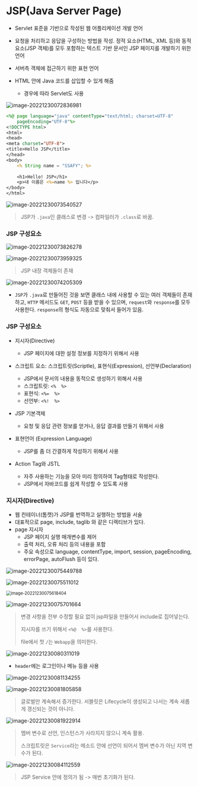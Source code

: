# JSP(Java Server Page)

- Servlet 표준을 기반으로 작성된 웹 어플리케이션 개발 언어
- 요청을 처리하고 응답을 구성하는 방법을 작성. 정적 요소(HTML, XML 등)와 동적 요소(JSP 객체)를 모두 포함하는 텍스트 기반 문서인 JSP 페이지를 개발하기 위한 언어
- 서버측 객체에 접근하기 위한 표현 언어

- HTML 안에 Java 코드를 삽입할 수 있게 해줌
  - 경우에 따라 Servlet도 사용

![image-20221230072836981](assets/image-20221230072836981.png)

```jsp
<%@ page language="java" contentType="text/html; charset=UTF-8"
    pageEncoding="UTF-8"%>
<!DOCTYPE html>
<html>
<head>
<meta charset="UTF-8">
<title>Hello JSP</title>
</head>
<body>
	<% String name = "SSAFY"; %>
	
	<h1>Hello! JSP</h1>
	<p>내 이름은 <%=name %> 입니다</p>
</body>
</html>
```

![image-20221230073540527](assets/image-20221230073540527.png)

> JSP가 `.java`인 클래스로 변경 -> 컴파일러가 `.class`로 바꿈.

### JSP 구성요소

![image-20221230073826278](assets/image-20221230073826278.png)

![image-20221230073959325](assets/image-20221230073959325.png)

> JSP 내장 객체들이 존재

![image-20221230074205309](assets/image-20221230074205309.png)

- `JSP`가 `.java`로 만들어진 것을 보면 클래스 내에 사용할 수 있는 여러 객체들이 존재하고, `HTTP` 메서드도 `GET`, `POST` 등을 받을 수 있으며, `request`와 `response`를 모두 사용한다. `response`의 형식도 자동으로 맞춰서 들어가 있음.



### JSP 구성요소

- 지시자(Directive)
  - JSP 페이지에 대한 설정 정보를 지정하기 위해서 사용
- 스크립트 요소: 스크립트릿(Scriptle), 표현식(Expression), 선언부(Declaration)
  - JSP에서 문서의 내용을 동적으로 생성하기 위해서 사용
  - 스크립트릿: `<%  %>`
  - 표현식: `<%=  %>`
  - 선언부: `<%!  %>`
- JSP 기본객체
  - 요청 및 응답 관련 정보를 얻거나, 응답 결과를 만들기 위해서 사용

- 표현언어 (Expression Language)
  - JSP를 좀 더 간결하게 작성하기 위해서 사용
- Action Tag와 JSTL
  - 자주 사용하는 기능을 모아 미리 정의하여 Tag형태로 작성한다.
  - JSP에서 자바코드를 쉽게 작성할 수 있도록 사용



### 지시자(Directive)

- 웹 컨테이너(톰캣)가 JSP를 번역하고 실행하는 방법을 서술
- 대표적으로 page, include, taglib 와 같은 디렉티브가 있다.
- page 지시자
  - JSP 페이지 실행 매개변수를 제어
  - 출력 처리, 오류 처리 등의 내용을 포함
  - 주요 속성으로 language, contentType, import, session, pageEncoding, errorPage, autoFlush 등이 있다.

![image-20221230075449788](assets/image-20221230075449788.png)

![image-20221230075511012](assets/image-20221230075511012.png)

<img src="assets/image-20221230075618404.png" alt="image-20221230075618404" style="zoom:80%;" />

![image-20221230075701664](assets/image-20221230075701664.png)

> 변경 사항을 전부 수정할 필요 없이 jsp파일을 만들어서 include로 집어넣는다.
>
> 지시자를 쓰기 위해서 `<%@  %>`를 사용한다.
>
> file에서 첫 `/`는 `Webapp`을 의미한다.

![image-20221230080311019](assets/image-20221230080311019.png)

- `header`에는 로그인이나 메뉴 등을 사용

![image-20221230081134255](assets/image-20221230081134255.png)

![image-20221230081805858](assets/image-20221230081805858.png)

> 글로벌만 계속해서 증가한다. 서블릿은 Lifecycle이 생성되고 나서는 계속 새롭게 갱신되는 것이 아니다.

![image-20221230081922914](assets/image-20221230081922914.png)

> 멤버 변수로 선언, 인스턴스가 사라지지 않으니 계속 활용.
>
> 스크립트릿은 `Service`라는 메소드 안에 선언이 되어서 멤버 변수가 아닌 지역 변수가 된다.

![image-20221230084112559](assets/image-20221230084112559.png)

> JSP Service 안에 정의가 됨 -> 매번 초기화가 된다.


